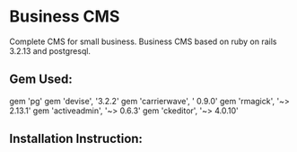 Business CMS
============

Complete CMS for small business. Business CMS based on ruby on rails 3.2.13 and postgresql.

Gem Used:
--------
gem 'pg'
gem 'devise', '3.2.2'
gem 'carrierwave', ' 0.9.0'
gem 'rmagick', '~> 2.13.1'
gem 'activeadmin', '~> 0.6.3'
gem 'ckeditor', '~> 4.0.10'

Installation Instruction:
------------------------
